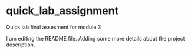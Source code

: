 # quick_lab_assignment
Quick lab final assesment for module 3

I am editing the README file. Adding some more details about the project description.
